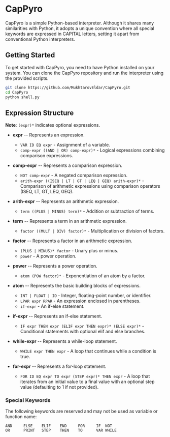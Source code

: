 # CapPyro

CapPyro is a simple Python-based interpreter. Although it shares many similarities with Python, it adopts a unique convention where all special keywords are expressed in CAPITAL letters, setting it apart from conventional Python interpreters.

## Getting Started

To get started with CapPyro, you need to have Python installed on your system. You can clone the CapPyro repository and run the interpreter using the provided scripts.

```bash
git clone https://github.com/MukhtarovEldar/CapPyro.git
cd CapPyro
python shell.py
```

## Expression Structure
**Note**: `(expr)*` indicates optional expressions.

- **expr** -- Represents an expression.
  - `VAR ID EQ expr` - Assignment of a variable.
  - `comp-expr ((AND | OR) comp-expr)*` - Logical expressions combining comparison expressions.

- **comp-expr** -- Represents a comparison expression.
  - `NOT comp-expr` - A negated comparison expression.
  - `arith-expr ((ISEQ | LT | GT | LEQ | GEQ) arith-expr)*` - Comparison of arithmetic expressions using comparison operators (ISEQ, LT, GT, LEQ, GEQ).

- **arith-expr** -- Represents an arithmetic expression.
  - `term ((PLUS | MINUS) term)*` - Addition or subtraction of terms.

- **term** -- Represents a term in an arithmetic expression.
  - `factor ((MULT | DIV) factor)*` - Multiplication or division of factors.

- **factor** -- Represents a factor in an arithmetic expression.
  - `(PLUS | MINUS)* factor` - Unary plus or minus.
  - `power` - A power operation.

- **power** -- Represents a power operation.
  - `atom (POW factor)*` - Exponentiation of an atom by a factor.

- **atom** -- Represents the basic building blocks of expressions.
  - `INT | FLOAT | ID` - Integer, floating-point number, or identifier.
  - `LPAR expr RPAR` - An expression enclosed in parentheses.
  - `if-expr` - An if-else statement.

- **if-expr** -- Represents an if-else statement.
  - `IF expr THEN expr (ELIF expr THEN expr)* (ELSE expr)*` - Conditional statements with optional elif and else branches.

- **while-expr** -- Represents a while-loop statement.
  - `WHILE expr THEN expr` - A loop that continues while a condition is true.

- **for-expr** -- Represents a for-loop statement.
  - `FOR ID EQ expr TO expr (STEP expr)* THEN expr` - A loop that iterates from an initial value to a final value with an optional step value (defaulting to 1 if not provided).

### Special Keywords
The following keywords are reserved and may not be used as variable or function name:
```
AND     ELSE	ELIF	END     FOR     IF	NOT
OR      PRINT   STEP	THEN	TO      VAR	WHILE
```


